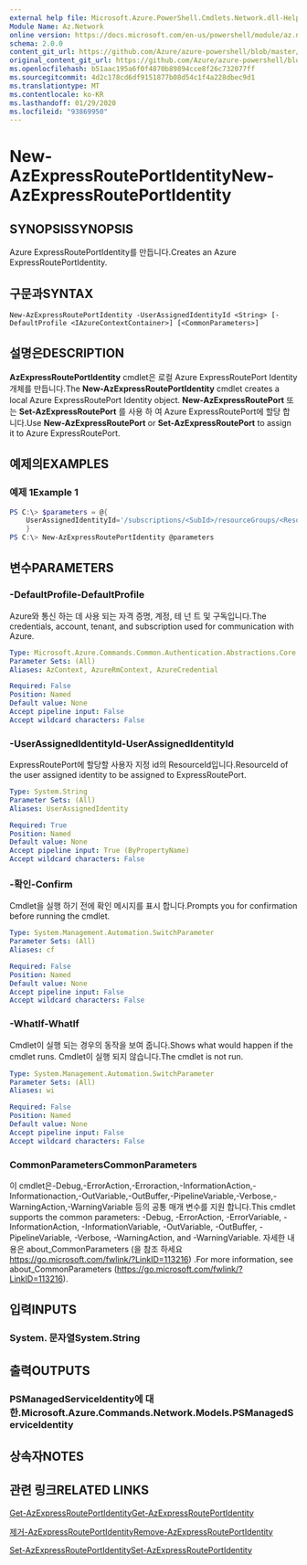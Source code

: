 ```yaml
---
external help file: Microsoft.Azure.PowerShell.Cmdlets.Network.dll-Help.xml
Module Name: Az.Network
online version: https://docs.microsoft.com/en-us/powershell/module/az.network/new-azexpressrouteportidentity
schema: 2.0.0
content_git_url: https://github.com/Azure/azure-powershell/blob/master/src/Network/Network/help/New-AzExpressRoutePortIdentity.md
original_content_git_url: https://github.com/Azure/azure-powershell/blob/master/src/Network/Network/help/New-AzExpressRoutePortIdentity.md
ms.openlocfilehash: b51aac195a6f0f4870b89894cce8f26c732077ff
ms.sourcegitcommit: 4d2c178cd6df9151877b08d54c1f4a228dbec9d1
ms.translationtype: MT
ms.contentlocale: ko-KR
ms.lasthandoff: 01/29/2020
ms.locfileid: "93869950"
---
```

# <span data-ttu-id="b2af6-101">New-AzExpressRoutePortIdentity</span><span class="sxs-lookup"><span data-stu-id="b2af6-101">New-AzExpressRoutePortIdentity</span></span>

## <span data-ttu-id="b2af6-102">SYNOPSIS</span><span class="sxs-lookup"><span data-stu-id="b2af6-102">SYNOPSIS</span></span>
<span data-ttu-id="b2af6-103">Azure ExpressRoutePortIdentity를 만듭니다.</span><span class="sxs-lookup"><span data-stu-id="b2af6-103">Creates an Azure ExpressRoutePortIdentity.</span></span>

## <span data-ttu-id="b2af6-104">구문과</span><span class="sxs-lookup"><span data-stu-id="b2af6-104">SYNTAX</span></span>

```
New-AzExpressRoutePortIdentity -UserAssignedIdentityId <String> [-DefaultProfile <IAzureContextContainer>] [<CommonParameters>]
```

## <span data-ttu-id="b2af6-105">설명은</span><span class="sxs-lookup"><span data-stu-id="b2af6-105">DESCRIPTION</span></span>
<span data-ttu-id="b2af6-106">**AzExpressRoutePortIdentity** cmdlet은 로컬 Azure ExpressRoutePort Identity 개체를 만듭니다.</span><span class="sxs-lookup"><span data-stu-id="b2af6-106">The **New-AzExpressRoutePortIdentity** cmdlet creates a local Azure ExpressRoutePort Identity object.</span></span> <span data-ttu-id="b2af6-107">**New-AzExpressRoutePort** 또는 **Set-AzExpressRoutePort** 를 사용 하 여 Azure ExpressRoutePort에 할당 합니다.</span><span class="sxs-lookup"><span data-stu-id="b2af6-107">Use **New-AzExpressRoutePort** or **Set-AzExpressRoutePort** to assign it to Azure ExpressRoutePort.</span></span>

## <span data-ttu-id="b2af6-108">예제의</span><span class="sxs-lookup"><span data-stu-id="b2af6-108">EXAMPLES</span></span>

### <span data-ttu-id="b2af6-109">예제 1</span><span class="sxs-lookup"><span data-stu-id="b2af6-109">Example 1</span></span>
```powershell
PS C:\> $parameters = @{
    UserAssignedIdentityId='/subscriptions/<SubId>/resourceGroups/<ResourceGroupName>/providers/Microsoft.ManagedIdentity/userAssignedIdentities/<IdentityName>'
    }
PS C:\> New-AzExpressRoutePortIdentity @parameters
```

## <span data-ttu-id="b2af6-110">변수</span><span class="sxs-lookup"><span data-stu-id="b2af6-110">PARAMETERS</span></span>

### <span data-ttu-id="b2af6-111">-DefaultProfile</span><span class="sxs-lookup"><span data-stu-id="b2af6-111">-DefaultProfile</span></span>
<span data-ttu-id="b2af6-112">Azure와 통신 하는 데 사용 되는 자격 증명, 계정, 테 넌 트 및 구독입니다.</span><span class="sxs-lookup"><span data-stu-id="b2af6-112">The credentials, account, tenant, and subscription used for communication with Azure.</span></span>

```yaml
Type: Microsoft.Azure.Commands.Common.Authentication.Abstractions.Core.IAzureContextContainer
Parameter Sets: (All)
Aliases: AzContext, AzureRmContext, AzureCredential

Required: False
Position: Named
Default value: None
Accept pipeline input: False
Accept wildcard characters: False
```

### <span data-ttu-id="b2af6-113">-UserAssignedIdentityId</span><span class="sxs-lookup"><span data-stu-id="b2af6-113">-UserAssignedIdentityId</span></span>
<span data-ttu-id="b2af6-114">ExpressRoutePort에 할당할 사용자 지정 id의 ResourceId입니다.</span><span class="sxs-lookup"><span data-stu-id="b2af6-114">ResourceId of the user assigned identity to be assigned to ExpressRoutePort.</span></span>

```yaml
Type: System.String
Parameter Sets: (All)
Aliases: UserAssignedIdentity

Required: True
Position: Named
Default value: None
Accept pipeline input: True (ByPropertyName)
Accept wildcard characters: False
```

### <span data-ttu-id="b2af6-115">-확인</span><span class="sxs-lookup"><span data-stu-id="b2af6-115">-Confirm</span></span>
<span data-ttu-id="b2af6-116">Cmdlet을 실행 하기 전에 확인 메시지를 표시 합니다.</span><span class="sxs-lookup"><span data-stu-id="b2af6-116">Prompts you for confirmation before running the cmdlet.</span></span>

```yaml
Type: System.Management.Automation.SwitchParameter
Parameter Sets: (All)
Aliases: cf

Required: False
Position: Named
Default value: None
Accept pipeline input: False
Accept wildcard characters: False
```

### <span data-ttu-id="b2af6-117">-WhatIf</span><span class="sxs-lookup"><span data-stu-id="b2af6-117">-WhatIf</span></span>
<span data-ttu-id="b2af6-118">Cmdlet이 실행 되는 경우의 동작을 보여 줍니다.</span><span class="sxs-lookup"><span data-stu-id="b2af6-118">Shows what would happen if the cmdlet runs.</span></span>
<span data-ttu-id="b2af6-119">Cmdlet이 실행 되지 않습니다.</span><span class="sxs-lookup"><span data-stu-id="b2af6-119">The cmdlet is not run.</span></span>

```yaml
Type: System.Management.Automation.SwitchParameter
Parameter Sets: (All)
Aliases: wi

Required: False
Position: Named
Default value: None
Accept pipeline input: False
Accept wildcard characters: False
```

### <span data-ttu-id="b2af6-120">CommonParameters</span><span class="sxs-lookup"><span data-stu-id="b2af6-120">CommonParameters</span></span>
<span data-ttu-id="b2af6-121">이 cmdlet은-Debug,-ErrorAction,-Erroraction,-InformationAction,-Informationaction,-OutVariable,-OutBuffer,-PipelineVariable,-Verbose,-WarningAction,-WarningVariable 등의 공통 매개 변수를 지원 합니다.</span><span class="sxs-lookup"><span data-stu-id="b2af6-121">This cmdlet supports the common parameters: -Debug, -ErrorAction, -ErrorVariable, -InformationAction, -InformationVariable, -OutVariable, -OutBuffer, -PipelineVariable, -Verbose, -WarningAction, and -WarningVariable.</span></span> <span data-ttu-id="b2af6-122">자세한 내용은 about_CommonParameters (을 참조 하세요 https://go.microsoft.com/fwlink/?LinkID=113216) .</span><span class="sxs-lookup"><span data-stu-id="b2af6-122">For more information, see about_CommonParameters (https://go.microsoft.com/fwlink/?LinkID=113216).</span></span>

## <span data-ttu-id="b2af6-123">입력</span><span class="sxs-lookup"><span data-stu-id="b2af6-123">INPUTS</span></span>

### <span data-ttu-id="b2af6-124">System. 문자열</span><span class="sxs-lookup"><span data-stu-id="b2af6-124">System.String</span></span>

## <span data-ttu-id="b2af6-125">출력</span><span class="sxs-lookup"><span data-stu-id="b2af6-125">OUTPUTS</span></span>

### <span data-ttu-id="b2af6-126">PSManagedServiceIdentity에 대 한.</span><span class="sxs-lookup"><span data-stu-id="b2af6-126">Microsoft.Azure.Commands.Network.Models.PSManagedServiceIdentity</span></span>

## <span data-ttu-id="b2af6-127">상속자</span><span class="sxs-lookup"><span data-stu-id="b2af6-127">NOTES</span></span>

## <span data-ttu-id="b2af6-128">관련 링크</span><span class="sxs-lookup"><span data-stu-id="b2af6-128">RELATED LINKS</span></span>
[<span data-ttu-id="b2af6-129">Get-AzExpressRoutePortIdentity</span><span class="sxs-lookup"><span data-stu-id="b2af6-129">Get-AzExpressRoutePortIdentity</span></span>](./Get-AzExpressRoutePortIdentity.md)

[<span data-ttu-id="b2af6-130">제거-AzExpressRoutePortIdentity</span><span class="sxs-lookup"><span data-stu-id="b2af6-130">Remove-AzExpressRoutePortIdentity</span></span>](./Remove-AzExpressRoutePortIdentity.md)

[<span data-ttu-id="b2af6-131">Set-AzExpressRoutePortIdentity</span><span class="sxs-lookup"><span data-stu-id="b2af6-131">Set-AzExpressRoutePortIdentity</span></span>](./Set-AzExpressRoutePortIdentity.md)